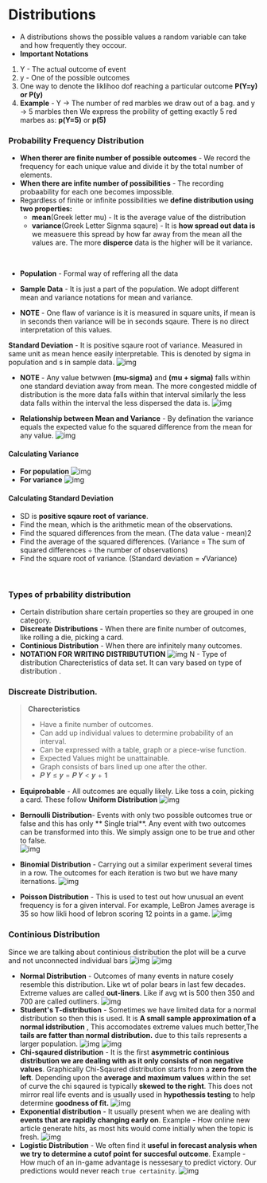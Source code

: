 # Distributions 
* A distributions shows the possible values a random variable can take and how frequently they occour.
* **Important Notations**
1. Y - The actual outcome of event
2. y - One of the possible outcomes
3. One way to denote the liklihoo dof reaching a particular outcome **P(Y=y) or P(y)**
4. **Example** - Y -> The number of red marbles we draw out of a bag. and y -> 5 marbles then We express the probility of getting exactly 5 red marbes as: **p(Y=5)** or **p(5)**

### Probability Frequency Distribution
* **When therer are finite number of possible outcomes** - We record the frequency for each unique value and divide it by the total number of elements. 
* **When there are infite number of possibilities** - The recording probaability for each one becomes impossible. 
* Regardless of finite or infinite possibilities we **define distribution using two properties:**
    * **mean**(Greek letter mu) - It is the average value of the distribution
    * **variance**(Greek Letter Signma sqaure) - It is **how spread out data is** we measuere this spread by how far away from the mean all the values are. The more **disperce** data is the higher will be it variance. 
<br/>

* **Population** - Formal way of reffering all the data
* **Sample Data** - It is just a part of the population. We adopt different mean and variance notations for mean and variance. 

* **NOTE** - One flaw of variance is it is measured in square units, if mean is in seconds then variance will be in seconds sqaure. There is no direct interpretation of this values. 

**Standard Deviation** - It is positive sqaure root of variance. Measured in same unit as mean hence easily interpretable. This is denoted by sigma in population and s in sample data. 
![img](./.idea/10.png)

* **NOTE** - Any value betwwen **(mu-sigma)** and **(mu + sigma)** falls within one standard deviation away from mean. The more congested middle of distribution is  the more data falls within that interval similarly the less data falls within the interval the less dispersed the data is. 
![img](./.idea/11.png)

* **Relationship between Mean and Variance** - By defination the variance equals the expected value fo the squared difference from the mean for any value. 
![img](./.idea/12.png)

#### Calculating Variance 
* **For population** 
![img](./.idea/13.png)
* **For variance**
![img](./.idea/14.png)

#### Calculating Standard Deviation 
* SD is **positive sqaure root of variance**. 
* Find the mean, which is the arithmetic mean of the observations.
* Find the squared differences from the mean. (The data value - mean)2
* Find the average of the squared differences. (Variance = The sum of squared differences ÷ the number of observations)
* Find the square root of variance. (Standard deviation = √Variance)

<br/>

### Types of prbability distribution
* Certain distribution share certain properties so they are grouped in one category. 
* **Discreate Distributions** - When there are finite number of outcomes, like rolling a die, picking a card. 
* **Continious Distribution** - When there are infinitely many outcomes. 
* **NOTATION FOR WRITING DISTRIBUTUTION** 
![img](./.idea/15.png)
N - Type of distribution 
Charecteristics of data set. It can vary based on type of distribution . 

### Discreate Distribution. 
> **Charecteristics**
> * Have a finite number of outcomes.
> * Can add up individual values to determine
probability of an interval.
> * Can be expressed with a table, graph or a piece-wise function.
> * Expected Values might be unattainable.
> * Graph consists of bars lined up one after the other.
> * 𝑷 𝒀 ≤ 𝒚 = 𝑷 𝒀 < 𝒚 + 𝟏

* **Equiprobable** - All outcomes are equally likely. Like toss a coin, picking a card. These follow **Uniform Distribution** 
![img](./.idea/Uniform-Distribution.png)

* **Bernoulli Distribution**- Events with only two possible outcomes true or false and this has only ** Single trial**. Any event with two outcomes can be transformed into this. We simply assign one to be true and other to false.  
![img](./.idea/Bernoilli-Distribution.png)

* **Binomial Distribution** - Carrying out a similar experiment several times in a row. The outcomes for each iteration is two but we have many iternations.
![img](./.idea/bionomial-distribution.png)
* **Poisson Distribution** - This is used to test out how unusual an event frequency is for a given interval. For example, LeBron James average is 35 so how likli hood of lebron scoring 12 points in a game. 
![img](./.idea/poission-distribution.png)
### Continious Distribution
Since we are talking about continious distribution the plot will be a curve and not unconnected individual bars
![img](./.idea/16.png)
![img](./.idea/continious-Distrobution.png)
* **Normal Distribution** - Outcomes of many events in nature cosely resemble this distribution. Like wt of polar bears in last few decades. Extreme values are called **out-liners**.  Like if avg wt is 500 then 350 and 700 are called outliners. 
![img](./.idea/normal-distribution.png)
* **Student's T-distribution** - Sometimes we have limited data for a normal distribution so then this is used. It is **A small sample approximation of a normal idstribution** , This accomodates extreme values much better,The **tails are fatter than normal distribution.** due to this tails represents a larger population. 
![img](./.idea/17.png)
![img](./.idea/student-t.png)
* **Chi-sqaured distribution** - It is the first **asymmetric continious distribution we are dealing with as it only consists of non negative values**. Graphically Chi-Sqaured distribution starts from a **zero from the left**. Depending upon the **average and maximum values** within the set of curve the chi sqaured is typically **skewed to the right**. This does not mirror real life events and is usually used in **hypothessis testing** to help determine **goodness of fit.** 
![img](./.idea/chi.png)
* **Exponential distribution** - It usually present when we are dealing with **events that are rapidly changing early on**. Example - How online new article generate hits, as most hits would come initially when the topic is fresh. 
![img](./.idea/exponential.png)
* **Logistic Distribution** - We often find it **useful in forecast analysis when we try to determine a cutof point for succesful outcome**. Example - How much of an in-game advantage is nessesary to predict victory. Our predictions would never reach `true certainity`. 
![img](./.idea/logical.png)